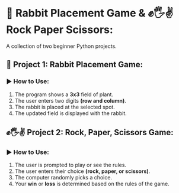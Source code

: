 # 🐇 Rabbit Placement Game & ✊🖐✌ Rock Paper Scissors:
A collection of two beginner Python projects.

## 🐇 Project 1: Rabbit Placement Game:

### ▶️ How to Use:
1. The program shows a **3x3** field of plant.
2. The user enters two digits **(row and column)**.
3. The rabbit is placed at the selected spot.
4. The updated field is displayed with the rabbit.

## ✊🖐✌ Project 2: Rock, Paper, Scissors Game:

### ▶️ How to Use:
1. The user is prompted to play or see the rules.
2. The user enters their choice **(rock, paper, or scissors)**.
3. The computer randomly picks a choice.
4. Your **win** or **loss** is determined based on the rules of the game.
